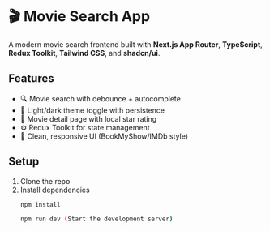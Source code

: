 # 🎬 Movie Search App

A modern movie search frontend built with **Next.js App Router**, **TypeScript**, **Redux Toolkit**, **Tailwind CSS**, and **shadcn/ui**.

## Features

- 🔍 Movie search with debounce + autocomplete
- 🌙 Light/dark theme toggle with persistence
- 📄 Movie detail page with local star rating
- ⚙️ Redux Toolkit for state management
- 🎨 Clean, responsive UI (BookMyShow/IMDb style)

## Setup

1. Clone the repo
2. Install dependencies
   ```bash
   npm install
   ```
   ```bash
   npm run dev (Start the development server)
   ```
